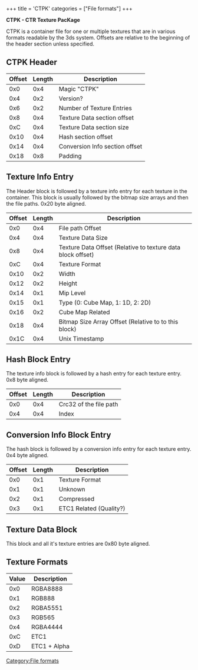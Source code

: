 +++
title = 'CTPK'
categories = ["File formats"]
+++

**CTPK - CTR Texture PacKage**

CTPK is a container file for one or multiple textures that are in
various formats readable by the 3ds system. Offsets are relative to the
beginning of the header section unless specified.

## CTPK Header

| Offset | Length | Description                    |
|--------|--------|--------------------------------|
| 0x0    | 0x4    | Magic "CTPK"                   |
| 0x4    | 0x2    | Version?                       |
| 0x6    | 0x2    | Number of Texture Entries      |
| 0x8    | 0x4    | Texture Data section offset    |
| 0xC    | 0x4    | Texture Data section size      |
| 0x10   | 0x4    | Hash section offset            |
| 0x14   | 0x4    | Conversion Info section offset |
| 0x18   | 0x8    | Padding                        |

## Texture Info Entry

The Header block is followed by a texture info entry for each texture in
the container. This block is usually followed by the bitmap size arrays
and then the file paths. 0x20 byte aligned.

| Offset | Length | Description                                                 |
|--------|--------|-------------------------------------------------------------|
| 0x0    | 0x4    | File path Offset                                            |
| 0x4    | 0x4    | Texture Data Size                                           |
| 0x8    | 0x4    | Texture Data Offset (Relative to texture data block offset) |
| 0xC    | 0x4    | Texture Format                                              |
| 0x10   | 0x2    | Width                                                       |
| 0x12   | 0x2    | Height                                                      |
| 0x14   | 0x1    | Mip Level                                                   |
| 0x15   | 0x1    | Type (0: Cube Map, 1: 1D, 2: 2D)                            |
| 0x16   | 0x2    | Cube Map Related                                            |
| 0x18   | 0x4    | Bitmap Size Array Offset (Relative to to this block)        |
| 0x1C   | 0x4    | Unix Timestamp                                              |

## Hash Block Entry

The texture info block is followed by a hash entry for each texture
entry. 0x8 byte aligned.

| Offset | Length | Description            |
|--------|--------|------------------------|
| 0x0    | 0x4    | Crc32 of the file path |
| 0x4    | 0x4    | Index                  |

## Conversion Info Block Entry

The hash block is followed by a conversion info entry for each texture
entry. 0x4 byte aligned.

| Offset | Length | Description             |
|--------|--------|-------------------------|
| 0x0    | 0x1    | Texture Format          |
| 0x1    | 0x1    | Unknown                 |
| 0x2    | 0x1    | Compressed              |
| 0x3    | 0x1    | ETC1 Related (Quality?) |

## Texture Data Block

This block and all it's texture entries are 0x80 byte aligned.

## Texture Formats

| Value | Description  |
|-------|--------------|
| 0x0   | RGBA8888     |
| 0x1   | RGB888       |
| 0x2   | RGBA5551     |
| 0x3   | RGB565       |
| 0x4   | RGBA4444     |
| 0xC   | ETC1         |
| 0xD   | ETC1 + Alpha |

[Category:File formats](Category:File_formats "wikilink")

